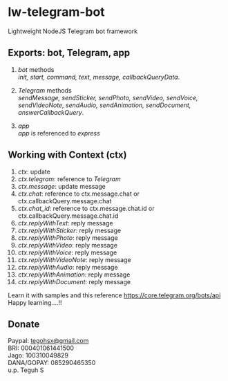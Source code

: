 # lw-telegram-bot
Lightweight NodeJS Telegram bot framework

## Exports: bot, Telegram, app <br>
1. *bot* methods <br>
*init, start, command, text, message, callbackQueryData*. <br>

2. *Telegram* methods<br>
*sendMessage, sendSticker, sendPhoto, sendVideo, sendVoice, sendVideoNote, sendAudio, sendAnimation, sendDocument, answerCallbackQuery*.<br>

3. *app*<br>
*app* is referenced to *express*

## Working with Context (ctx)
1. *ctx*: update <br>
2. *ctx.telegram*: reference to *Telegram* <br>
3. *ctx.message*: update message <br>
4. *ctx.chat*: reference to ctx.message.chat or ctx.callbackQuery.message.chat <br>
5. *ctx.chat_id*: reference to ctx.message.chat.id or ctx.callbackQuery.message.chat.id <br>
6. *ctx.replyWithText*: reply message <br>
7. *ctx.replyWithSticker*: reply message <br>
8. *ctx.replyWithPhoto*: reply message <br>
9. *ctx.replyWithVideo*: reply message <br>
10. *ctx.replyWithVoice*: reply message <br>
11. *ctx.replyWithVideoNote*: reply message <br>
12. *ctx.replyWithAudio*: reply message <br>
13. *ctx.replyWithAnimation*: reply message <br>
14. *ctx.replyWithDocument*: reply message <br>

Learn it with samples and this reference https://core.telegram.org/bots/api <br>
Happy learning....!!

## Donate
Paypal: tegohsx@gmail.com <br>
BRI: 000401061441500 <br>
Jago: 100310049829 <br>
DANA/GOPAY: 085290465350 <br>
u.p. Teguh S
